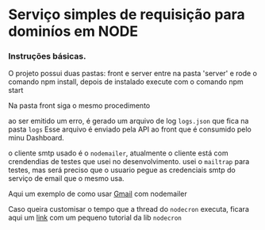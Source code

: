 # Serviço simples de requisição para dominíos em NODE

### Instruções básicas.

O projeto possui duas pastas: front e server
entre na pasta 'server' e rode o comando npm install, depois de instalado execute com o comando npm start

Na pasta front siga o mesmo procedimento

ao ser emitido um erro, é gerado um arquivo de log `logs.json` que fica na pasta `logs`
Esse arquivo é enviado pela API ao front que é consumido pelo minu Dashboard.

o cliente smtp usado é o `nodemailer`, atualmente o cliente está com crendendias de testes que usei no desenvolvimento. usei o `mailtrap` para testes, mas será preciso que o usuario pegue as credenciais smtp  do serviço de email que o mesmo usa.

Aqui um exemplo de como usar [Gmail](https://bradhick.medium.com/nodejs-enviando-emails-com-gmail-e-nodemailer-9606f0be4819) com nodemailer

Caso queira customisar o tempo que a thread do `nodecron` executa, ficara aqui um [link](https://www.npmjs.com/package/node-cron) com um pequeno tutorial da lib `nodecron` 
